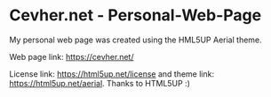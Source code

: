 # Cevher.net - Personal-Web-Page
My personal web page was created using the HML5UP Aerial theme.

Web page link: https://cevher.net/


License link: https://html5up.net/license and theme link: https://html5up.net/aerial. Thanks to HTML5UP :)
